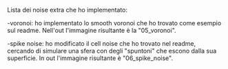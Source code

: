 Lista dei noise extra che ho implementato:

-voronoi: ho implementato lo smooth voronoi che ho trovato come esempio
sul readme. Nell'out l'immagine risultante è la "05_voronoi". 

-spike noise: ho modificato il cell noise che ho trovato nel readme, cercando
di simulare una sfera con degli "spuntoni" che escono dalla sua superficie. In out l'immagine
risultante è "06_spike_noise".